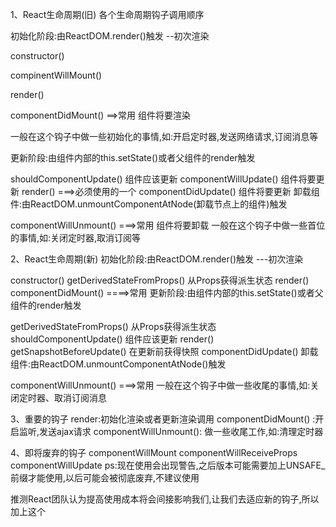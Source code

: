 1、React生命周期(旧)
各个生命周期钩子调用顺序

初始化阶段:由ReactDOM.render()触发 --初次渲染

constructor()

compinentWillMount()

render()

componentDidMount() ==>常用 组件将要渲染

一般在这个钩子中做一些初始化的事情,如:开启定时器,发送网络请求,订阅消息等

更新阶段:由组件内部的this.setState()或者父组件的render触发

shouldComponentUpdate() 组件应该更新
componentWillUpdate() 组件将要更新
render() ===>必须使用的一个
componentDidUpdate() 组件将要更新
卸载组件:由ReactDOM.unmountComponentAtNode(卸载节点上的组件)触发

componentWillUnmount() ===>常用 组件将要卸载
一般在这个钩子中做一些首位的事情,如:关闭定时器,取消订阅等

2、React生命周期(新)
初始化阶段:由ReactDOM.render()触发 ---初次渲染

constructor()
getDerivedStateFromProps() 从Props获得派生状态
render()
componentDidMount() ====>常用
更新阶段:由组件内部的this.setState()或者父组件的render触发

getDerivedStateFromProps() 从Props获得派生状态
shouldComponentUpdate() 组件应该更新
render()
getSnapshotBeforeUpdate() 在更新前获得快照
componentDidUpdate()
卸载组件:由ReactDOM.unmountComponentAtNode()触发

componentWillUnmount() ===>常用
一般在这个钩子中做一些收尾的事情,如:关闭定时器、取消订阅消息

3、重要的钩子
render:初始化渲染或者更新渲染调用
componentDidMount() :开启监听,发送ajax请求
componentWillUnmount(): 做一些收尾工作,如:清理定时器

4、即将废弃的钩子
componentWillMount
componentWillReceiveProps
componentWillUpdate
ps:现在使用会出现警告,之后版本可能需要加上UNSAFE_前缀才能使用,以后可能会被彻底废弃,不建议使用

推测React团队认为提高使用成本将会间接影响我们,让我们去适应新的钩子,所以加上这个